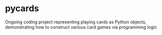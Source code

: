 # pycards
Ongoing coding project representing playing cards as Python objects, demonstrating how to construct various card games via programming logic
